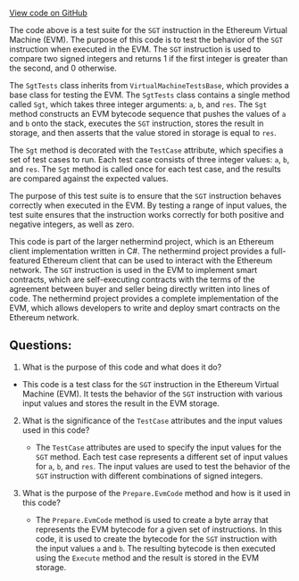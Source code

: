 [View code on GitHub](https://github.com/nethermindeth/nethermind/Nethermind.Evm.Test/SgtTests.cs)

The code above is a test suite for the `SGT` instruction in the Ethereum Virtual Machine (EVM). The purpose of this code is to test the behavior of the `SGT` instruction when executed in the EVM. The `SGT` instruction is used to compare two signed integers and returns 1 if the first integer is greater than the second, and 0 otherwise.

The `SgtTests` class inherits from `VirtualMachineTestsBase`, which provides a base class for testing the EVM. The `SgtTests` class contains a single method called `Sgt`, which takes three integer arguments: `a`, `b`, and `res`. The `Sgt` method constructs an EVM bytecode sequence that pushes the values of `a` and `b` onto the stack, executes the `SGT` instruction, stores the result in storage, and then asserts that the value stored in storage is equal to `res`.

The `Sgt` method is decorated with the `TestCase` attribute, which specifies a set of test cases to run. Each test case consists of three integer values: `a`, `b`, and `res`. The `Sgt` method is called once for each test case, and the results are compared against the expected values.

The purpose of this test suite is to ensure that the `SGT` instruction behaves correctly when executed in the EVM. By testing a range of input values, the test suite ensures that the instruction works correctly for both positive and negative integers, as well as zero.

This code is part of the larger nethermind project, which is an Ethereum client implementation written in C#. The nethermind project provides a full-featured Ethereum client that can be used to interact with the Ethereum network. The `SGT` instruction is used in the EVM to implement smart contracts, which are self-executing contracts with the terms of the agreement between buyer and seller being directly written into lines of code. The nethermind project provides a complete implementation of the EVM, which allows developers to write and deploy smart contracts on the Ethereum network.
## Questions: 
 1. What is the purpose of this code and what does it do?
   - This code is a test class for the `SGT` instruction in the Ethereum Virtual Machine (EVM). It tests the behavior of the `SGT` instruction with various input values and stores the result in the EVM storage.

2. What is the significance of the `TestCase` attributes and the input values used in this code?
   - The `TestCase` attributes are used to specify the input values for the `SGT` method. Each test case represents a different set of input values for `a`, `b`, and `res`. The input values are used to test the behavior of the `SGT` instruction with different combinations of signed integers.

3. What is the purpose of the `Prepare.EvmCode` method and how is it used in this code?
   - The `Prepare.EvmCode` method is used to create a byte array that represents the EVM bytecode for a given set of instructions. In this code, it is used to create the bytecode for the `SGT` instruction with the input values `a` and `b`. The resulting bytecode is then executed using the `Execute` method and the result is stored in the EVM storage.
